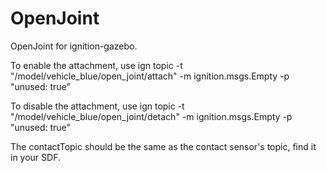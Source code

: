 # OpenJoint
OpenJoint for ignition-gazebo.

To enable the attachment, use ign topic -t "/model/vehicle_blue/open_joint/attach" -m ignition.msgs.Empty -p "unused: true"

To disable the attachment, use ign topic -t "/model/vehicle_blue/open_joint/detach" -m ignition.msgs.Empty -p "unused: true"

The contactTopic should be the same as the contact sensor's topic, find it in your SDF.
